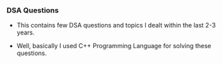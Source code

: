 ### DSA Questions


- This contains few DSA questions and topics I dealt within the last 2-3 years.

- Well, basically I used C++ Programming Language for solving these questions.


